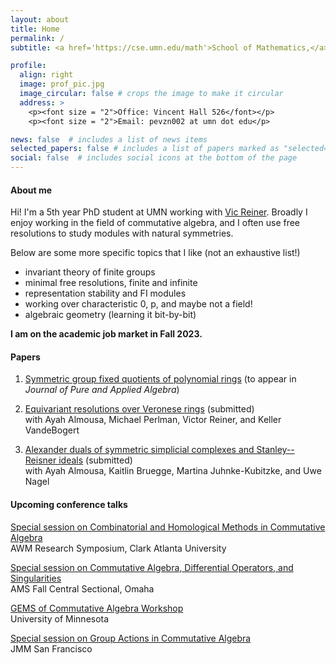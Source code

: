 ```yaml
---
layout: about
title: Home
permalink: /
subtitle: <a href='https://cse.umn.edu/math'>School of Mathematics,</a> University of Minnesota, Twin Cities.

profile:
  align: right
  image: prof_pic.jpg
  image_circular: false # crops the image to make it circular
  address: >
    <p><font size = "2">Office: Vincent Hall 526</font></p>
    <p><font size = "2">Email: pevzn002 at umn dot edu</p>

news: false  # includes a list of news items
selected_papers: false # includes a list of papers marked as "selected={true}"
social: false  # includes social icons at the bottom of the page
---
```


#### About me

Hi! I'm a 5th year PhD student at UMN working with [Vic Reiner](https://www-users.cse.umn.edu/~reiner/). Broadly I enjoy working in the field of commutative algebra, and I often use free resolutions to study modules with natural symmetries.

Below are some more specific topics that I like (not an exhaustive list!)
  * invariant theory of finite groups
  * minimal free resolutions, finite and infinite
  * representation stability and FI modules
  * working over characteristic 0, p, and maybe not a field!
  * algebraic geometry (learning it bit-by-bit)

**I am on the academic job market in Fall 2023.**

#### Papers

1. [Symmetric group fixed quotients of polynomial rings](https://arxiv.org/abs/2301.13377) (to appear in *Journal of Pure and Applied Algebra*)

2. [Equivariant resolutions over Veronese rings](https://arxiv.org/abs/2210.16342) (submitted)   
with Ayah Almousa, Michael Perlman, Victor Reiner, and Keller VandeBogert

3. [Alexander duals of symmetric simplicial complexes and Stanley--Reisner ideals](https://arxiv.org/abs/2209.14132) (submitted)   
with Ayah Almousa, Kaitlin Bruegge, Martina Juhnke-Kubitzke, and Uwe Nagel

#### Upcoming conference talks

[Special session on Combinatorial and Homological Methods in Commutative Algebra](https://awm-math.org/meetings/awm-research-symposium/search-abstracts/?_sfm_abstract_symposium_year=2023&_sfm_abstract_session=Combinatorial%20and%20Homological%20Methods%20in%20Commutative%20Algebra%20%5BOrganized%20by%20Francesca%20Gandini%20and%20Selvi%20Kara%5D&sort_order=_sfm_abstract_time+asc+datetime) <br>
AWM Research Symposium, Clark Atlanta University

[Special session on Commutative Algebra, Differential Operators, and Singularities](http://www.ams.org/meetings/sectional/2307_program_ss11.html#title) <br>
AMS Fall Central Sectional, Omaha

[GEMS of Commutative Algebra Workshop](https://sites.google.com/tamu.edu/gems-of-ca-2023/home) <br>
University of Minnesota

[Special session on Group Actions in Commutative Algebra](https://www.jointmathematicsmeetings.org/meetings/national/jmm2024/2300_program_ss51.html#title) <br>
JMM San Francisco